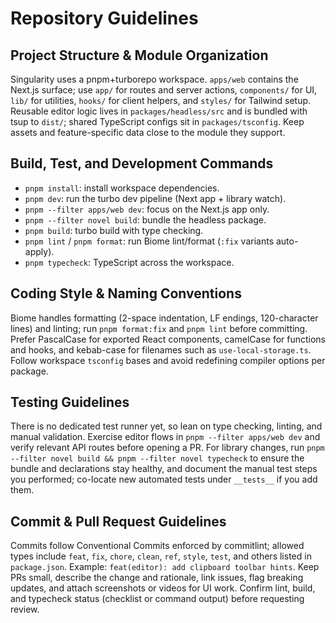# Repository Guidelines

## Project Structure & Module Organization
Singularity uses a pnpm+turborepo workspace. `apps/web` contains the Next.js surface; use `app/` for routes and server actions, `components/` for UI, `lib/` for utilities, `hooks/` for client helpers, and `styles/` for Tailwind setup. Reusable editor logic lives in `packages/headless/src` and is bundled with tsup to `dist/`; shared TypeScript configs sit in `packages/tsconfig`. Keep assets and feature-specific data close to the module they support.

## Build, Test, and Development Commands
- `pnpm install`: install workspace dependencies.
- `pnpm dev`: run the turbo dev pipeline (Next app + library watch).
- `pnpm --filter apps/web dev`: focus on the Next.js app only.
- `pnpm --filter novel build`: bundle the headless package.
- `pnpm build`: turbo build with type checking.
- `pnpm lint` / `pnpm format`: run Biome lint/format (`:fix` variants auto-apply).
- `pnpm typecheck`: TypeScript across the workspace.

## Coding Style & Naming Conventions
Biome handles formatting (2-space indentation, LF endings, 120-character lines) and linting; run `pnpm format:fix` and `pnpm lint` before committing. Prefer PascalCase for exported React components, camelCase for functions and hooks, and kebab-case for filenames such as `use-local-storage.ts`. Follow workspace `tsconfig` bases and avoid redefining compiler options per package.

## Testing Guidelines
There is no dedicated test runner yet, so lean on type checking, linting, and manual validation. Exercise editor flows in `pnpm --filter apps/web dev` and verify relevant API routes before opening a PR. For library changes, run `pnpm --filter novel build && pnpm --filter novel typecheck` to ensure the bundle and declarations stay healthy, and document the manual test steps you performed; co-locate new automated tests under `__tests__` if you add them.

## Commit & Pull Request Guidelines
Commits follow Conventional Commits enforced by commitlint; allowed types include `feat`, `fix`, `chore`, `clean`, `ref`, `style`, `test`, and others listed in `package.json`. Example: `feat(editor): add clipboard toolbar hints`. Keep PRs small, describe the change and rationale, link issues, flag breaking updates, and attach screenshots or videos for UI work. Confirm lint, build, and typecheck status (checklist or command output) before requesting review.
